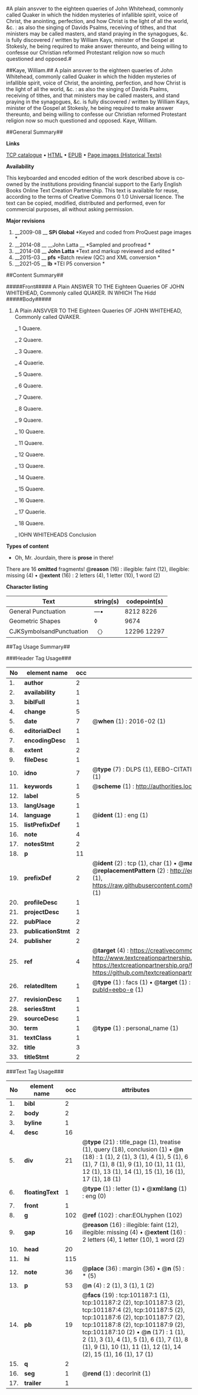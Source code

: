 #A plain ansvver to the eighteen quaeries of John Whitehead, commonly called Quaker in which the hidden mysteries of infallible spirit, voice of Christ, the anointing, perfection, and how Christ is the light of all the world, &c. : as also the singing of Davids Psalms, receiving of tithes, and that ministers may be called masters, and stand praying in the synagogues, &c. is fully discovered / written by William Kays, minister of the Gospel at Stokesly, he being required to make answer thereunto, and being willing to confesse our Christian reformed Protestant religion now so much questioned and opposed.#

##Kaye, William.##
A plain ansvver to the eighteen quaeries of John Whitehead, commonly called Quaker in which the hidden mysteries of infallible spirit, voice of Christ, the anointing, perfection, and how Christ is the light of all the world, &c. : as also the singing of Davids Psalms, receiving of tithes, and that ministers may be called masters, and stand praying in the synagogues, &c. is fully discovered / written by William Kays, minister of the Gospel at Stokesly, he being required to make answer thereunto, and being willing to confesse our Christian reformed Protestant religion now so much questioned and opposed.
Kaye, William.

##General Summary##

**Links**

[TCP catalogue](http://www.ota.ox.ac.uk/tcp/)  • 
[HTML](http://tei.it.ox.ac.uk/tcp/Texts-HTML/free/A47/A47308.html)  • 
[EPUB](http://tei.it.ox.ac.uk/tcp/Texts-EPUB/free/A47/A47308.epub) • 
[Page images (Historical Texts)](https://historicaltexts.jisc.ac.uk/eebo-13672802e)

**Availability**

This keyboarded and encoded edition of the work described above is co-owned by the
    institutions providing financial support to the Early English Books Online Text Creation
    Partnership. This text is available for reuse, according to the terms of  Creative Commons 0 1.0 Universal
    licence. The text can be copied, modified, distributed and performed, even for commercial
    purposes, all without asking permission.

**Major revisions**

1. __2009-08 __ __SPi Global__ *Keyed and coded from ProQuest page images *
1. __2014-08 __ __John Latta __ *Sampled and proofread *
1. __2014-08 __ __John Latta__ *Text and markup reviewed and edited *
1. __2015-03 __ __pfs__ *Batch review (QC) and XML conversion *
1. __2021-05 __ __lb__ *TEI P5 conversion *

##Content Summary##

#####Front#####
A Plain ANSWER TO THE Eighteen Quaeries OF JOHN WHITEHEAD, Commonly called QUAKER. IN WHICH The Hidd
#####Body#####

1. A Plain ANSVVER TO THE Eighteen Quaeries OF JOHN WHITEHEAD, Commonly called QVAKER.

    _ 1 Quaere.

    _ 2 Quaere.

    _ 3 Quaere.

    _ 4 Quaerie.

    _ 5 Quaere.

    _ 6 Quaere.

    _ 7 Quaere.

    _ 8 Quaere.

    _ 9 Quaere.

    _ 10 Quaere.

    _ 11 Quaere.

    _ 12 Quaere.

    _ 13 Quaere.

    _ 14 Quaere.

    _ 15 Quaere.

    _ 16 Quaere.

    _ 17 Quaerie.

    _ 18 Quaere.

    _ IOHN WHITEHEADS Conclusion

**Types of content**

  * Oh, Mr. Jourdain, there is **prose** in there!

There are 16 **omitted** fragments! 
 @__reason__ (16) : illegible: faint (12), illegible: missing (4)  •  @__extent__ (16) : 2 letters (4), 1 letter (10), 1 word (2)

**Character listing**


|Text|string(s)|codepoint(s)|
|---|---|---|
|General Punctuation|—•|8212 8226|
|Geometric Shapes|◊|9674|
|CJKSymbolsandPunctuation|〈〉|12296 12297|

##Tag Usage Summary##

###Header Tag Usage###

|No|element name|occ|attributes|
|---|---|---|---|
|1.|__author__|2||
|2.|__availability__|1||
|3.|__biblFull__|1||
|4.|__change__|5||
|5.|__date__|7| @__when__ (1) : 2016-02 (1)|
|6.|__editorialDecl__|1||
|7.|__encodingDesc__|1||
|8.|__extent__|2||
|9.|__fileDesc__|1||
|10.|__idno__|7| @__type__ (7) : DLPS (1), EEBO-CITATION (1), VID (1), EEBO-PROQUEST (1), STC (2), OCLC (1)|
|11.|__keywords__|1| @__scheme__ (1) : http://authorities.loc.gov/ (1)|
|12.|__label__|5||
|13.|__langUsage__|1||
|14.|__language__|1| @__ident__ (1) : eng (1)|
|15.|__listPrefixDef__|1||
|16.|__note__|4||
|17.|__notesStmt__|2||
|18.|__p__|11||
|19.|__prefixDef__|2| @__ident__ (2) : tcp (1), char (1)  •  @__matchPattern__ (2) : ([0-9\-]+):([0-9IVX]+) (1), (.+) (1)  •  @__replacementPattern__ (2) : http://eebo.chadwyck.com/downloadtiff?vid=$1&page=$2 (1), https://raw.githubusercontent.com/textcreationpartnership/Texts/master/tcpchars.xml#$1 (1)|
|20.|__profileDesc__|1||
|21.|__projectDesc__|1||
|22.|__pubPlace__|2||
|23.|__publicationStmt__|2||
|24.|__publisher__|2||
|25.|__ref__|4| @__target__ (4) : https://creativecommons.org/publicdomain/zero/1.0/ (1), http://www.textcreationpartnership.org/docs/. (1), https://textcreationpartnership.org/faq/#faq05 (1), https://github.com/textcreationpartnership (1)|
|26.|__relatedItem__|1| @__type__ (1) : facs (1)  •  @__target__ (1) : https://data.historicaltexts.jisc.ac.uk/view?pubId=eebo-e (1)|
|27.|__revisionDesc__|1||
|28.|__seriesStmt__|1||
|29.|__sourceDesc__|1||
|30.|__term__|1| @__type__ (1) : personal_name (1)|
|31.|__textClass__|1||
|32.|__title__|3||
|33.|__titleStmt__|2||


###Text Tag Usage###

|No|element name|occ|attributes|
|---|---|---|---|
|1.|__bibl__|2||
|2.|__body__|2||
|3.|__byline__|1||
|4.|__desc__|16||
|5.|__div__|21| @__type__ (21) : title_page (1), treatise (1), query (18), conclusion (1)  •  @__n__ (18) : 1 (1), 2 (1), 3 (1), 4 (1), 5 (1), 6 (1), 7 (1), 8 (1), 9 (1), 10 (1), 11 (1), 12 (1), 13 (1), 14 (1), 15 (1), 16 (1), 17 (1), 18 (1)|
|6.|__floatingText__|1| @__type__ (1) : letter (1)  •  @__xml:lang__ (1) : eng (0)|
|7.|__front__|1||
|8.|__g__|102| @__ref__ (102) : char:EOLhyphen (102)|
|9.|__gap__|16| @__reason__ (16) : illegible: faint (12), illegible: missing (4)  •  @__extent__ (16) : 2 letters (4), 1 letter (10), 1 word (2)|
|10.|__head__|20||
|11.|__hi__|115||
|12.|__note__|36| @__place__ (36) : margin (36)  •  @__n__ (5) : * (5)|
|13.|__p__|53| @__n__ (4) : 2 (1), 3 (1), 1 (2)|
|14.|__pb__|19| @__facs__ (19) : tcp:101187:1 (1), tcp:101187:2 (2), tcp:101187:3 (2), tcp:101187:4 (2), tcp:101187:5 (2), tcp:101187:6 (2), tcp:101187:7 (2), tcp:101187:8 (2), tcp:101187:9 (2), tcp:101187:10 (2)  •  @__n__ (17) : 1 (1), 2 (1), 3 (1), 4 (1), 5 (1), 6 (1), 7 (1), 8 (1), 9 (1), 10 (1), 11 (1), 12 (1), 14 (2), 15 (1), 16 (1), 17 (1)|
|15.|__q__|2||
|16.|__seg__|1| @__rend__ (1) : decorInit (1)|
|17.|__trailer__|1||
